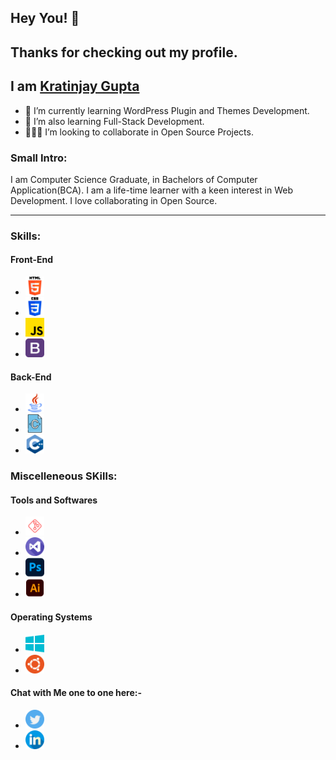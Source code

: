 ## Hey You! 👋 
## Thanks for checking out my profile.

## I am <A href="https://kratinjay.me/">Kratinjay Gupta</A>
- 🔭 I’m currently learning WordPress Plugin and Themes Development.
- 🌱 I’m also learning Full-Stack Development.
- 🙋🏻‍♂️ I’m looking to collaborate in Open Source Projects.

<h3><b>Small Intro:</b></h3>
I am Computer Science Graduate, in Bachelors of Computer Application(BCA). I am a life-time learner with a keen interest in Web Development. I love collaborating in Open Source.

<hr>
<h3><b>Skills:</b></h3>
<h4><b>Front-End</b></h4>
<ul>
<li><img src="images/html.png" width=30px></li>
<li><img src="images/css.png" width=30px></li>
<li><img src="images/javascript.png" width=30px></li>
<li><img src="images/bootstrap.png" width=30px></li>
</ul>
<h4><b>Back-End</b></h4>
<ul>
<li><img src="images/java.png" width=30px></li>
<li><img src="images/c.png" width=30px></li>
<li><img src="images/cpp.png" width=30px></li>
</ul>
<h3><b> Miscelleneous SKills:</b></h3>
<h4><b>Tools and Softwares</b></h4>
<ul>
<li><img src="images/git.png" width=30px></li>
<li><img src="images/vscode.png" width=30px></li>
<li><img src="images/photoshop.png" width=30px></li>
<li><img src="images/illustrator.png" width=30px></li>
</ul>
<h4><b>Operating Systems</b></h4>
<ul>
<li><img src="images/windows.png" width=30px></li>
<li><img src="images/ubuntu.png" width=30px></li>
</ul>
<h4>Chat with Me one to one here:-</h4>
<ul>
<li><a href="https://twitter.com/kratinjay"><img src="images/twitter.png" width=30px></a></li>
<li><a href="https://www.linkedin.com/in/kratinjay/"><img src="images/linkedin.png" width=30px></a></li>
</ul>
